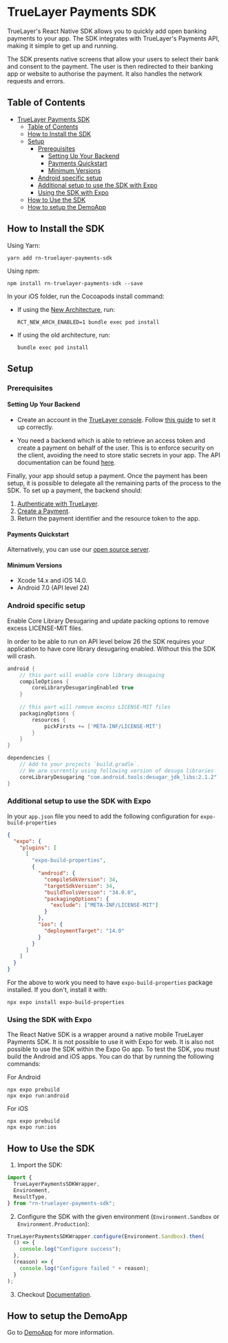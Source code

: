 # TrueLayer Payments SDK

TrueLayer's React Native SDK allows you to quickly add open banking payments to your app. The SDK integrates with TrueLayer's Payments API, making it simple to get up and running.

The SDK presents native screens that allow your users to select their bank and consent to the payment. The user is then redirected to their banking app or website to authorise the payment. It also handles the network requests and errors.

## Table of Contents

- [TrueLayer Payments SDK](#truelayer-payments-sdk)
  - [Table of Contents](#table-of-contents)
  - [How to Install the SDK](#how-to-install-the-sdk)
  - [Setup](#setup)
    - [Prerequisites](#prerequisites)
      - [Setting Up Your Backend](#setting-up-your-backend)
      - [Payments Quickstart](#payments-quickstart)
      - [Minimum Versions](#minimum-versions)
    - [Android specific setup](#android-specific-setup)
    - [Additional setup to use the SDK with Expo](#additional-setup-to-use-the-sdk-with-expo)
    - [Using the SDK with Expo](#using-the-sdk-with-expo)
  - [How to Use the SDK](#how-to-use-the-sdk)
  - [How to setup the DemoApp](#how-to-setup-the-demoapp)

## How to Install the SDK

Using Yarn:

`yarn add rn-truelayer-payments-sdk`

Using npm:

`npm install rn-truelayer-payments-sdk --save`

In your iOS folder, run the Cocoapods install command:

- If using the [New Architecture](https://reactnative.dev/docs/new-architecture-intro), run:

	```
	RCT_NEW_ARCH_ENABLED=1 bundle exec pod install
	```
- If using the old architecture, run:

	```
	bundle exec pod install
	```

## Setup

### Prerequisites

#### Setting Up Your Backend

- Create an account in the [TrueLayer console](https://console.truelayer.com/).
  Follow [this guide](https://docs.truelayer.com/docs/get-started-with-truelayer) to set it up correctly.

- You need a backend which is able to retrieve an access token and create a payment on behalf of the user. This is to enforce security on the client, avoiding the need to store static secrets in your app. The API documentation can be found [here](https://docs.truelayer.com/).

Finally, your app should setup a payment. Once the payment has been setup, it is possible to delegate all the remaining parts of the process to the SDK. To set up a payment, the backend should:

1. [Authenticate with TrueLayer](https://docs.truelayer.com/docs/retrieve-a-token-in-your-server-for-payments-v3).
2. [Create a Payment](https://docs.truelayer.com/docs/single-payments-for-payments-v3).
3. Return the payment identifier and the resource token to the app.

#### Payments Quickstart

Alternatively, you can use our [open source server](https://github.com/TrueLayer/payments-quickstart).

#### Minimum Versions

- Xcode 14.x and iOS 14.0.
- Android 7.0 (API level 24)

### Android specific setup

Enable Core Library Desugaring and update packing options to remove excess LICENSE-MIT files.

In order to be able to run on API level below 26 the SDK requires your application to have core library desugaring enabled. Without this the SDK will crash. 

```groovy
android {
    // this part will enable core library desugaing
    compileOptions {
        coreLibraryDesugaringEnabled true
    }
    
    // this part will remove excess LICENSE-MIT files
    packagingOptions {
        resources {
            pickFirsts += ['META-INF/LICENSE-MIT']
        }
    }
}

dependencies {
    // Add to your projects `build.gradle`.
    // We are currently using following version of desuga libraries
    coreLibraryDesugaring "com.android.tools:desugar_jdk_libs:2.1.2"
}
```

### Additional setup to use the SDK with Expo

In your `app.json` file you need to add the following configuration for `expo-build-properties`

```json
{
  "expo": {
    "plugins": [
      [
        "expo-build-properties",
        {
          "android": {
            "compileSdkVersion": 34,
            "targetSdkVersion": 34,
            "buildToolsVersion": "34.0.0",
            "packagingOptions": {
              "exclude": ["META-INF/LICENSE-MIT"]
            }
          },
          "ios": {
            "deploymentTarget": "14.0"
          }
        }
      ]
    ]        
  }
}
```

For the above to work you need to have `expo-build-properties` package installed. If you don't, install it with:

`npx expo install expo-build-properties`

### Using the SDK with Expo

The React Native SDK is a wrapper around a native mobile TrueLayer Payments SDK. It is not possible to use it with Expo for web.
It is also not possible to use the SDK within the Expo Go app. To test the SDK, you must build the Android and iOS apps.
You can do that by running the following commands:

For Android
```text
npx expo prebuild
npx expo run:android
```
For iOS
```text
npx expo prebuild
npx expo run:ios
```

## How to Use the SDK

1.  Import the SDK:

```typescript
import {
  TrueLayerPaymentsSDKWrapper,
  Environment,
  ResultType,
} from "rn-truelayer-payments-sdk";
```

2.  Configure the SDK with the given environment (`Environment.Sandbox` or `Environment.Production`):

```typescript
TrueLayerPaymentsSDKWrapper.configure(Environment.Sandbox).then(
  () => {
    console.log("Configure success");
  },
  (reason) => {
    console.log("Configure failed " + reason);
  }
);
```

3.  Checkout [Documentation](docs/DOCUMENTATION.md).


## How to setup the DemoApp
Go to [DemoApp](DemoApp/README.md) for more information.
